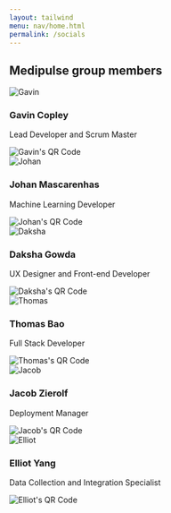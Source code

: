 ```yaml
---
layout: tailwind
menu: nav/home.html
permalink: /socials
---
```


<head>
  <meta charset="UTF-8" />
  <meta name="viewport" content="width=device-width, initial-scale=1.0" />
  <title>Connect with Medipulse!</title>
  <script src="https://cdn.tailwindcss.com"></script>
</head>
<body class="bg-slate-50 min-h-screen flex flex-col items-center justify-center p-6 space-y-10">

  <!-- Header -->
  <h2 class="text-3xl font-bold text-purple-600 text-center mb-16">Medipulse group members</h2>

  <!-- Member Cards -->
  <div class="grid grid-cols-1 sm:grid-cols-2 lg:grid-cols-3 gap-8 w-full max-w-6xl">
    <div class="bg-white rounded-2xl border border-indigo-200 shadow-lg p-6 flex flex-col items-center space-y-4 hover:shadow-xl transition-shadow duration-300">
      <img src="{{site.baseurl}}/images/gavin.jpg" alt="Gavin" class="w-28 h-28 object-cover rounded-full border-4 border-indigo-200 shadow" />
      <h3 class="text-xl font-semibold text-indigo-600">Gavin Copley</h3>
      <p class="text-slate-600 text-center">Lead Developer and Scrum Master</p>
      <div class="mt-2 p-2 bg-indigo-50 rounded-lg">
        <img src="https://api.qrserver.com/v1/create-qr-code/?size=100x100&data=placeholder-gavin" alt="Gavin's QR Code" class="w-24 h-24" />
      </div>
    </div>
    <div class="bg-white rounded-2xl border border-blue-200 shadow-lg p-6 flex flex-col items-center space-y-4 hover:shadow-xl transition-shadow duration-300">
      <img src="{{site.baseurl}}/images/johan.jpg" alt="Johan" class="w-28 h-28 object-cover rounded-full border-4 border-blue-200 shadow" />
      <h3 class="text-xl font-semibold text-blue-600">Johan Mascarenhas</h3>
      <p class="text-slate-600 text-center">Machine Learning Developer</p>
      <div class="mt-2 p-2 bg-blue-50 rounded-lg">
        <img src="https://api.qrserver.com/v1/create-qr-code/?size=100x100&data=placeholder-johan" alt="Johan's QR Code" class="w-24 h-24" />
      </div>
    </div>
    <div class="bg-white rounded-2xl border border-violet-200 shadow-lg p-6 flex flex-col items-center space-y-4 hover:shadow-xl transition-shadow duration-300">
      <img src="{{site.baseurl}}/images/daksha.jpg" alt="Daksha" class="w-28 h-28 object-cover rounded-full border-4 border-violet-200 shadow" />
      <h3 class="text-xl font-semibold text-violet-600">Daksha Gowda</h3>
      <p class="text-slate-600 text-center">UX Designer and Front-end Developer</p>
      <div class="mt-2 p-2 bg-violet-50 rounded-lg">
        <img src="https://api.qrserver.com/v1/create-qr-code/?size=100x100&data=placeholder-daksha" alt="Daksha's QR Code" class="w-24 h-24" />
      </div>
    </div>
    <div class="bg-white rounded-2xl border border-purple-200 shadow-lg p-6 flex flex-col items-center space-y-4 hover:shadow-xl transition-shadow duration-300">
      <img src="{{site.baseurl}}/images/thomas.jpg" alt="Thomas" class="w-28 h-28 object-cover rounded-full border-4 border-purple-200 shadow" />
      <h3 class="text-xl font-semibold text-purple-600">Thomas Bao</h3>
      <p class="text-slate-600 text-center">Full Stack Developer</p>
      <div class="mt-2 p-2 bg-purple-50 rounded-lg">
        <img src="https://api.qrserver.com/v1/create-qr-code/?size=100x100&data=placeholder-thomas" alt="Thomas's QR Code" class="w-24 h-24" />
      </div>
    </div>
    <div class="bg-white rounded-2xl border border-sky-200 shadow-lg p-6 flex flex-col items-center space-y-4 hover:shadow-xl transition-shadow duration-300">
      <img src="{{site.baseurl}}/images/jacob.JPG" alt="Jacob" class="w-28 h-28 object-cover rounded-full border-4 border-sky-200 shadow" />
      <h3 class="text-xl font-semibold text-sky-600">Jacob Zierolf</h3>
      <p class="text-slate-600 text-center">Deployment Manager</p>
      <div class="mt-2 p-2 bg-sky-50 rounded-lg">
        <img src="https://api.qrserver.com/v1/create-qr-code/?size=100x100&data=placeholder-jacob" alt="Jacob's QR Code" class="w-24 h-24" />
      </div>
    </div>
    <div class="bg-white rounded-2xl border border-cyan-200 shadow-lg p-6 flex flex-col items-center space-y-4 hover:shadow-xl transition-shadow duration-300">
      <img src="{{site.baseurl}}/images/elliot.jpg" alt="Elliot" class="w-28 h-28 object-cover rounded-full border-4 border-cyan-200 shadow" />
      <h3 class="text-xl font-semibold text-cyan-600">Elliot Yang</h3>
      <p class="text-slate-600 text-center">Data Collection and Integration Specialist</p>
      <div class="mt-2 p-2 bg-cyan-50 rounded-lg">
        <img src="https://api.qrserver.com/v1/create-qr-code/?size=100x100&data=placeholder-elliot" alt="Elliot's QR Code" class="w-24 h-24" />
      </div>
    </div>
  </div>
</body>

